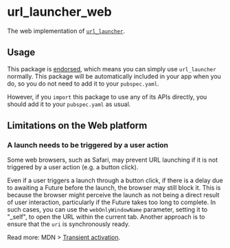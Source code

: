 # url\_launcher\_web

The web implementation of [`url_launcher`][1].

## Usage

This package is [endorsed][2], which means you can simply use `url_launcher`
normally. This package will be automatically included in your app when you do,
so you do not need to add it to your `pubspec.yaml`.

However, if you `import` this package to use any of its APIs directly, you
should add it to your `pubspec.yaml` as usual.

[1]: https://pub.dev/packages/url_launcher
[2]: https://flutter.dev/docs/development/packages-and-plugins/developing-packages#endorsed-federated-plugin

## Limitations on the Web platform

### A launch needs to be triggered by a user action

Some web browsers, such as Safari, may prevent URL launching if it is not
triggered by a user action (e.g. a button click).

Even if a user triggers a launch through a button click, if there is a delay due
to awaiting a Future before the launch, the browser may still block it. This is
because the browser might perceive the launch as not being a direct result of
user interaction, particularly if the Future takes too long to complete. In such
cases, you can use the `webOnlyWindowName` parameter, setting it to "_self", to
open the URL within the current tab. Another approach is to ensure that the
`uri` is synchronously ready.

Read more: MDN > [Transient activation](https://developer.mozilla.org/en-US/docs/Glossary/Transient_activation).